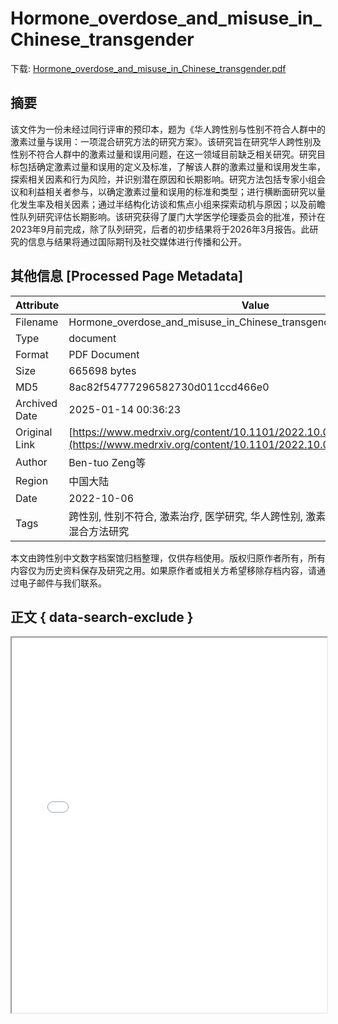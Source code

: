 # Hormone_overdose_and_misuse_in_Chinese_transgender

<!-- tcd_download_link -->
下载: [Hormone_overdose_and_misuse_in_Chinese_transgender.pdf](Hormone_overdose_and_misuse_in_Chinese_transgender.pdf)
<!-- tcd_download_link_end -->

## 摘要

<!-- tcd_abstract -->
该文件为一份未经过同行评审的预印本，题为《华人跨性别与性别不符合人群中的激素过量与误用：一项混合研究方法的研究方案》。该研究旨在研究华人跨性别及性别不符合人群中的激素过量和误用问题，在这一领域目前缺乏相关研究。研究目标包括确定激素过量和误用的定义及标准，了解该人群的激素过量和误用发生率，探索相关因素和行为风险，并识别潜在原因和长期影响。研究方法包括专家小组会议和利益相关者参与，以确定激素过量和误用的标准和类型；进行横断面研究以量化发生率及相关因素；通过半结构化访谈和焦点小组来探索动机与原因；以及前瞻性队列研究评估长期影响。该研究获得了厦门大学医学伦理委员会的批准，预计在2023年9月前完成，除了队列研究，后者的初步结果将于2026年3月报告。此研究的信息与结果将通过国际期刊及社交媒体进行传播和公开。

<!-- tcd_abstract_end -->

## 其他信息 [Processed Page Metadata]

| Attribute       | Value                                  |
|-----------------|----------------------------------------|
| Filename        | Hormone_overdose_and_misuse_in_Chinese_transgender.pdf                             |
| Type            | document                                 |
| Format          | PDF Document                               |
| Size            | 665698 bytes                           |
| MD5             | 8ac82f54777296582730d011ccd466e0                                  |
| Archived Date   | 2025-01-14 00:36:23                             |
| Original Link   | [https://www.medrxiv.org/content/10.1101/2022.10.05.22280725v1.full.pdf](https://www.medrxiv.org/content/10.1101/2022.10.05.22280725v1.full.pdf)                         |
| Author          | Ben-tuo Zeng等                               |
| Region          | 中国大陆                               |
| Date            | 2022-10-06                                 |
| Tags            | 跨性别, 性别不符合, 激素治疗, 医学研究, 华人跨性别, 激素过量, 健康风险, 社会环境, 混合方法研究                                 |

本文由跨性别中文数字档案馆归档整理，仅供存档使用。版权归原作者所有，所有内容仅为历史资料保存及研究之用。如果原作者或相关方希望移除存档内容，请通过电子邮件与我们联系。

## 正文 { data-search-exclude }

<!-- tcd_main_text -->
<iframe src="../Hormone_overdose_and_misuse_in_Chinese_transgender.pdf" width="100%" height="600px">
    <p>无法显示PDF，请下载查看。</p>
</iframe>
<!-- tcd_main_text_end -->


